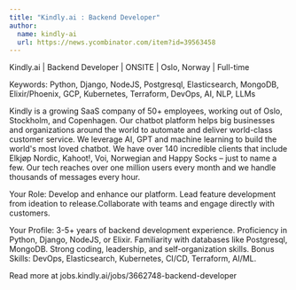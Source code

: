 ```yaml
---
title: "Kindly.ai : Backend Developer"
author:
  name: kindly-ai
  url: https://news.ycombinator.com/item?id=39563458
---
```

Kindly.ai | Backend Developer | ONSITE | Oslo, Norway | Full-time

Keywords: Python, Django, NodeJS, Postgresql, Elasticsearch, MongoDB, Elixir&#x2F;Phoenix, GCP, Kubernetes, Terraform, DevOps, AI, NLP, LLMs

Kindly is a growing SaaS company of 50+ employees, working out of Oslo, Stockholm, and Copenhagen. Our chatbot platform helps big businesses and organizations around the world to automate and deliver world-class customer service. We leverage AI, GPT and machine learning to build the world&#x27;s most loved chatbot. We have over 140 incredible clients that include Elkjøp Nordic, Kahoot!, Voi, Norwegian and Happy Socks – just to name a few. Our tech reaches over one million users every month and we handle thousands of messages every hour.

Your Role: Develop and enhance our platform. Lead feature development from ideation to release.Collaborate with teams and engage directly with customers.

Your Profile: 3-5+ years of backend development experience. Proficiency in Python, Django, NodeJS, or Elixir. Familiarity with databases like Postgresql, MongoDB. Strong coding, leadership, and self-organization skills. Bonus Skills: DevOps, Elasticsearch, Kubernetes, CI&#x2F;CD, Terraform, AI&#x2F;ML.

Read more at jobs.kindly.ai&#x2F;jobs&#x2F;3662748-backend-developer
